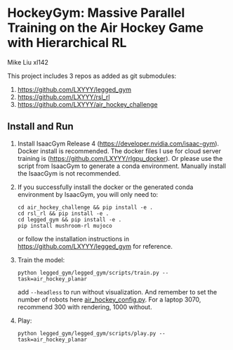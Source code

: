 # HockeyGym: Massive Parallel Training on the Air Hockey Game with Hierarchical RL

Mike Liu xl142

This project includes 3 repos as added as git submodules:
1. https://github.com/LXYYY/legged_gym
2. https://github.com/LXYYY/rsl_rl
3. https://github.com/LXYYY/air_hockey_challenge

## Install and Run

1. Install IsaacGym Release 4 (https://developer.nvidia.com/isaac-gym). Docker install is recommended. The docker files I use for cloud server training  is (https://github.com/LXYYY/rlgpu_docker). Or please use the script from IsaacGym to generate a conda environment. Manually install the IsaacGym is not recommended.

2. If you successfully install the docker or the generated conda environment by IsaacGym, you will only need to:
   ```
   cd air_hockey_challenge && pip install -e .
   cd rsl_rl && pip install -e .
   cd legged_gym && pip install -e .
   pip install mushroom-rl mujoco
   ```
   or follow the installation instructions in https://github.com/LXYYY/legged_gym for reference.

3. Train the model:
   ```
   python legged_gym/legged_gym/scripts/train.py --task=air_hockey_planar
   ```
   add `--headless` to run without visualization. And remember to set the number of robots here [air_hockey_config.py](https://github.com/LXYYY/legged_gym/blob/0eaa2e1ee13aa46965cec82990b7670ed9f95c25/legged_gym/envs/air_hockey/air_hockey_config.py#L11). For a laptop 3070, recommend 300 with rendering, 1000 without. 

4. Play:
    ```
   python legged_gym/legged_gym/scripts/play.py --task=air_hockey_planar
   ```